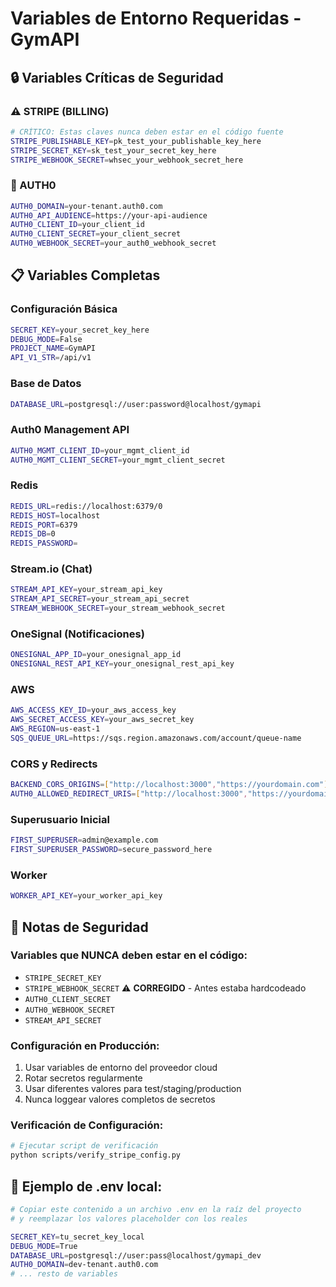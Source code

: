 # Variables de Entorno Requeridas - GymAPI

## 🔒 Variables Críticas de Seguridad

### ⚠️ STRIPE (BILLING)
```bash
# CRÍTICO: Estas claves nunca deben estar en el código fuente
STRIPE_PUBLISHABLE_KEY=pk_test_your_publishable_key_here
STRIPE_SECRET_KEY=sk_test_your_secret_key_here
STRIPE_WEBHOOK_SECRET=whsec_your_webhook_secret_here
```

### 🔐 AUTH0
```bash
AUTH0_DOMAIN=your-tenant.auth0.com
AUTH0_API_AUDIENCE=https://your-api-audience
AUTH0_CLIENT_ID=your_client_id
AUTH0_CLIENT_SECRET=your_client_secret
AUTH0_WEBHOOK_SECRET=your_auth0_webhook_secret
```

## 📋 Variables Completas

### Configuración Básica
```bash
SECRET_KEY=your_secret_key_here
DEBUG_MODE=False
PROJECT_NAME=GymAPI
API_V1_STR=/api/v1
```

### Base de Datos
```bash
DATABASE_URL=postgresql://user:password@localhost/gymapi
```

### Auth0 Management API
```bash
AUTH0_MGMT_CLIENT_ID=your_mgmt_client_id
AUTH0_MGMT_CLIENT_SECRET=your_mgmt_client_secret
```

### Redis
```bash
REDIS_URL=redis://localhost:6379/0
REDIS_HOST=localhost
REDIS_PORT=6379
REDIS_DB=0
REDIS_PASSWORD=
```

### Stream.io (Chat)
```bash
STREAM_API_KEY=your_stream_api_key
STREAM_API_SECRET=your_stream_api_secret
STREAM_WEBHOOK_SECRET=your_stream_webhook_secret
```

### OneSignal (Notificaciones)
```bash
ONESIGNAL_APP_ID=your_onesignal_app_id
ONESIGNAL_REST_API_KEY=your_onesignal_rest_api_key
```

### AWS
```bash
AWS_ACCESS_KEY_ID=your_aws_access_key
AWS_SECRET_ACCESS_KEY=your_aws_secret_key
AWS_REGION=us-east-1
SQS_QUEUE_URL=https://sqs.region.amazonaws.com/account/queue-name
```

### CORS y Redirects
```bash
BACKEND_CORS_ORIGINS=["http://localhost:3000","https://yourdomain.com"]
AUTH0_ALLOWED_REDIRECT_URIS=["http://localhost:3000","https://yourdomain.com"]
```

### Superusuario Inicial
```bash
FIRST_SUPERUSER=admin@example.com
FIRST_SUPERUSER_PASSWORD=secure_password_here
```

### Worker
```bash
WORKER_API_KEY=your_worker_api_key
```

## 🚨 Notas de Seguridad

### Variables que NUNCA deben estar en el código:
- `STRIPE_SECRET_KEY`
- `STRIPE_WEBHOOK_SECRET` ⚠️ **CORREGIDO** - Antes estaba hardcodeado
- `AUTH0_CLIENT_SECRET`
- `AUTH0_WEBHOOK_SECRET`
- `STREAM_API_SECRET`

### Configuración en Producción:
1. Usar variables de entorno del proveedor cloud
2. Rotar secretos regularmente
3. Usar diferentes valores para test/staging/production
4. Nunca loggear valores completos de secretos

### Verificación de Configuración:
```bash
# Ejecutar script de verificación
python scripts/verify_stripe_config.py
```

## 📝 Ejemplo de .env local:
```bash
# Copiar este contenido a un archivo .env en la raíz del proyecto
# y reemplazar los valores placeholder con los reales

SECRET_KEY=tu_secret_key_local
DEBUG_MODE=True
DATABASE_URL=postgresql://user:pass@localhost/gymapi_dev
AUTH0_DOMAIN=dev-tenant.auth0.com
# ... resto de variables
``` 